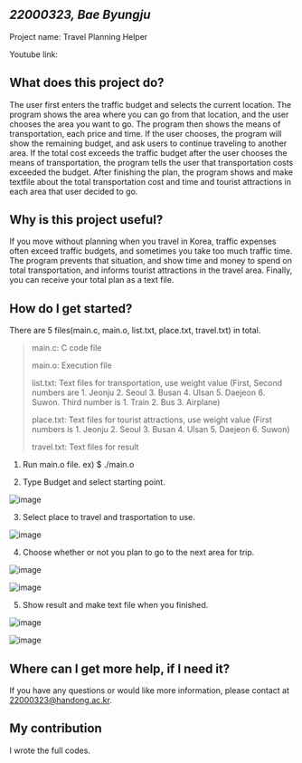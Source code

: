 ## _22000323, Bae Byungju_

Project name: Travel Planning Helper

Youtube link: 

## What does this project do?
The user first enters the traffic budget and selects the current location. The program shows the area where you can go from that location, and the user chooses the area you want to go. The program then shows the means of transportation, each price and time. If the user chooses, the program will show the remaining budget, and ask users to continue traveling to another area. If the total cost exceeds the traffic budget after the user chooses the means of transportation, the program tells the user that transportation costs exceeded the budget. After finishing the plan, the program shows and make textfile about the total transportation cost and time and tourist attractions in each area that user decided to go.

## Why is this project useful?
If you move without planning when you travel in Korea, traffic expenses often exceed traffic budgets, and sometimes you take too much traffic time. The program prevents that situation, and show time and money to spend on total transportation, and informs tourist attractions in the travel area. Finally, you can receive your total plan as a text file.

## How do I get started?
There are 5 files(main.c, main.o, list.txt, place.txt, travel.txt) in total.
> main.c: C code file
> 
> main.o: Execution file
> 
> list.txt: Text files for transportation, use weight value (First, Second numbers are 1. Jeonju 2. Seoul 3. Busan 4. Ulsan 5. Daejeon 6. Suwon. Third number is 1. Train 2. Bus 3. Airplane)
> 
> place.txt: Text files for tourist attractions, use weight value (First numbers is 1. Jeonju 2. Seoul 3. Busan 4. Ulsan 5. Daejeon 6. Suwon)
> 
> travel.txt: Text files for result

1. Run main.o file.
ex) $ ./main.o

2. Type Budget and select starting point.

![image](https://user-images.githubusercontent.com/103616973/172415349-1d6893a4-264e-4545-b1e1-cf1a699233bd.png)


3. Select place to travel and trasportation to use.

![image](https://user-images.githubusercontent.com/103616973/172416038-03d6da83-b2ce-483b-b67c-92d4d9b27190.png)

4. Choose whether or not you plan to go to the next area for trip.

![image](https://user-images.githubusercontent.com/103616973/172417122-76e6ea37-9abb-422b-a83f-6e6ba49c49a2.png)

![image](https://user-images.githubusercontent.com/103616973/172417306-891fe5fb-d3e8-43c3-aa0b-7b935e604c0e.png)

5. Show result and make text file when you finished.

![image](https://user-images.githubusercontent.com/103616973/172417623-12cda5c2-dc21-4f89-ab4c-f69f19b481d8.png)

![image](https://user-images.githubusercontent.com/103616973/172417755-74835d73-2f27-424a-a41c-1c92fc69613d.png)

## Where can I get more help, if I need it?

If you have any questions or would like more information, please contact at 22000323@handong.ac.kr.

## My contribution

I wrote the full codes.
